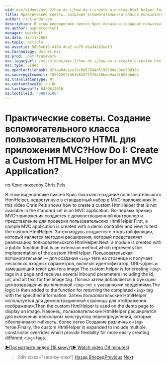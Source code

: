 ```yaml
---
uid: mvc/videos/mvc-2/how-do-i/how-do-i-create-a-custom-html-helper-for-an-mvc-application
title: Практические советы. Создание вспомогательного класса пользовательского HTML для приложения MVC? | Документы Майкрософт
author: rick-anderson
description: В этом видеоролике пиксел Крис показано создание пользовательского HtmlHelper, недоступную в стандартный набор в MVC-приложениях. Первый пример MVC прило...
ms.author: aspnetcontent
manager: wpickett
ms.date: 12/11/2009
ms.topic: article
ms.assetid: 58b5eb15-4160-4ce2-ae70-6ba94262ea73
ms.technology: dotnet-mvc
ms.prod: .net-framework
msc.legacyurl: /mvc/videos/mvc-2/how-do-i/how-do-i-create-a-custom-html-helper-for-an-mvc-application
msc.type: video
ms.openlocfilehash: 92faa04e1eefec0852604d51987ddaa9ee58838a
ms.sourcegitcommit: f8852267f463b62d7f975e56bea9aa3f68fbbdeb
ms.translationtype: MT
ms.contentlocale: ru-RU
ms.lasthandoff: 04/06/2018
ms.locfileid: "30870106"
---
```

<a name="how-do-i-create-a-custom-html-helper-for-an-mvc-application"></a><span data-ttu-id="daab1-105">Практические советы. Создание вспомогательного класса пользовательского HTML для приложения MVC?</span><span class="sxs-lookup"><span data-stu-id="daab1-105">How Do I: Create a Custom HTML Helper for an MVC Application?</span></span>
====================
<span data-ttu-id="daab1-106">по [Крис пиксел](https://twitter.com/chrispels)</span><span class="sxs-lookup"><span data-stu-id="daab1-106">by [Chris Pels](https://twitter.com/chrispels)</span></span>

<span data-ttu-id="daab1-107">В этом видеоролике пиксел Крис показано создание пользовательского HtmlHelper, недоступную в стандартный набор в MVC-приложениях.</span><span class="sxs-lookup"><span data-stu-id="daab1-107">In this video Chris Pels shows how to create a custom HtmlHelper that is not available in the standard set in an MVC application.</span></span> <span data-ttu-id="daab1-108">Во-первых пример MVC-приложения создается с демонстрационной контроллер и представление для проверки пользовательских HtmlHelper.</span><span class="sxs-lookup"><span data-stu-id="daab1-108">First, a sample MVC application is created with a demo controller and view to test the custom HtmlHelper.</span></span> <span data-ttu-id="daab1-109">Затем модуль создается с открытой функции, который является методом расширения, который представляет реализацию пользовательского HtmlHelper.</span><span class="sxs-lookup"><span data-stu-id="daab1-109">Next, a module is created with a public function that is an extension method which represents the implementation of the custom HtmlHelper.</span></span> <span data-ttu-id="daab1-110">Пользовательская вспомогательная — для создания `<img>` теги на странице и получает несколько входных параметров, включая идентификатор, URL-адрес и замещающий текст для тега image.</span><span class="sxs-lookup"><span data-stu-id="daab1-110">The custom helper is for creating `<img>` tags in a page and receives several inbound parameters including the id, url, and alt text for the image tag.</span></span> <span data-ttu-id="daab1-111">Логика затем добавляется в функцию для возвращения выполненной `<img>` тег с указанными сведениями.</span><span class="sxs-lookup"><span data-stu-id="daab1-111">The logic is then added to the function for returning the completed `<img>` tag with the specified information.</span></span> <span data-ttu-id="daab1-112">Затем пользовательские HtmlHelper используется для демонстрационной страницы для отображения изображения.</span><span class="sxs-lookup"><span data-stu-id="daab1-112">Then the custom HtmlHelper is used on the demo page to display an image.</span></span> <span data-ttu-id="daab1-113">Наконец, пользовательские HtmlHelper расширяется для включения нескольких конструктор переопределений, которые обеспечивают гибкость, более легко Создание различных `<img>` тегов.</span><span class="sxs-lookup"><span data-stu-id="daab1-113">Finally, the custom HtmlHelper is expanded to include multiple constructor overrides which provide flexibility for more easily creating different `<img>` tags.</span></span>

[<span data-ttu-id="daab1-114">&#9654;Посмотрите видео (18 минут)</span><span class="sxs-lookup"><span data-stu-id="daab1-114">&#9654; Watch video (18 minutes)</span></span>](https://channel9.msdn.com/Blogs/ASP-NET-Site-Videos/how-do-i-create-a-custom-html-helper-for-an-mvc-application)

> [!div class="step-by-step"]
> <span data-ttu-id="daab1-115">[Назад](how-do-i-implement-view-models-to-manage-data-for-aspnet-mvc-views.md)
> [Вперед](how-do-i-work-with-model-binders-in-an-mvc-application.md)</span><span class="sxs-lookup"><span data-stu-id="daab1-115">[Previous](how-do-i-implement-view-models-to-manage-data-for-aspnet-mvc-views.md)
[Next](how-do-i-work-with-model-binders-in-an-mvc-application.md)</span></span>
